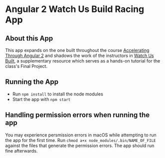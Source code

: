 # Angular 2 Watch Us Build Racing App

## About this App

This app expands on the one built throughout the course [Accelerating Through Angular 2](https://www.codeschool.com/courses/accelerating-through-angular-2) and shadows the work of the instructors in [Watch Us Built](https://www.codeschool.com/screencasts/build-an-angular-2-app-with-component-interaction-routing#comments), a supplementary resource which serves as a hands-on tutorial for the class's Final Project.

## Running the App

 * Run `npm install` to install the node modules
 * Start the app with `npm start`
 
## Handling permission errors when running the app

You may experience persmission errors in macOS while attempting to run the app for the first time. Run
`chmod a+x node_modules/.bin/NAME_OF_FILE` against the files that generate the permission errors. The app should run fine afterwards. 
